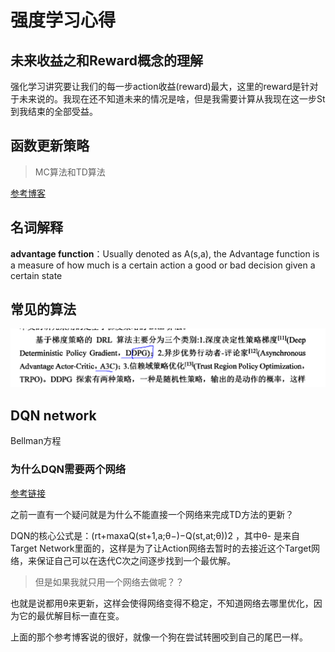 # 强度学习心得


## 未来收益之和Reward概念的理解

强化学习讲究要让我们的每一步action收益(reward)最大，这里的reward是针对于未来说的。我现在还不知道未来的情况是啥，但是我需要计算从我现在这一步St到我结束的全部受益。


## 函数更新策略
> MC算法和TD算法

[参考博客](https://zhuanlan.zhihu.com/p/94464246)


## 名词解释

**advantage function**：Usually denoted as A(s,a), the Advantage function is a measure of how much is a certain action a good or bad decision given a certain state

## 常见的算法

![](../imgs/DRLAlogrithm.png)


## DQN network

Bellman方程


### 为什么DQN需要两个网络
[参考链接](https://ai.stackexchange.com/questions/22504/why-do-we-need-target-network-in-deep-q-learning)

之前一直有一个疑问就是为什么不能直接一个网络来完成TD方法的更新？

DQN的核心公式是：(rt+maxaQ(st+1,a;θ−)−Q(st,at;θ))2 ，其中θ- 是来自Target Network里面的，这样是为了让Action网络去暂时的去接近这个Target网络，来保证自己可以在迭代C次之间逐步找到一个最优解。

> 但是如果我就只用一个网络去做呢？？

也就是说都用θ来更新，这样会使得网络变得不稳定，不知道网络去哪里优化，因为它的最优解目标一直在变。

上面的那个参考博客说的很好，就像一个狗在尝试转圈咬到自己的尾巴一样。


